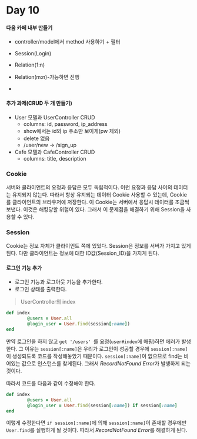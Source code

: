 # Day 10



#### 다음 카페 내부 만들기

* controller/model에서 method 사용하기 + 필터

* Session(Login)
* Relation(1:n)
* Relation(m:n)-가능하면 진행
* 



#### 추가 과제(CRUD 두 개 만들기)

* User 모델과 UserController CRUD
  * columns: id, password, ip_address
  * show에서는 id와 ip 주소만 보이게(pw 제외)
  * delete 없음
  * /user/new -> /sign_up
* Cafe 모델과 CafeController CRUD
  * columns: title, description



### Cookie

 서버와 클라이언트의 요청과 응답은 모두 독립적이다. 이런 요청과 응답 사이의 데이터는 유지되지 않는다. 따라서 항상 유지되는 데이터 Cookie 사용할 수 있는데, Cookie를 클라이언트의 브라우저에 저장한다. 이 Cookie는 서버에서 응답시 데이터를 조금씩 보낸다.  이것은 해킹당할 위험이 있다. 그래서 이 문제점을 해결하기 위해 Session을 사용할 수 있다.



### Session

 Cookie는 정보 자체가 클라이언트 쪽에 있었다. Session은 정보를 서버가 가지고 있게 된다. 다만 클라이언트는 정보에 대한 ID값(Session_ID)을 가지게 된다.



#### 로그인 기능 추가

* 로그인 기능과 로그아웃 기능을 추가한다.
* 로그인 상태를 출력한다.

> UserController의 index

```ruby
def index
        @users = User.all
        @login_user = User.find(session[:name])
end
```

 만약 로그인을 하지 않고 `get '/users' `를 요청(`user#index`에 매핑)하면 에러가 발생한다. 그 이유는 `session[:name]`은 우리가 로그인이 성공할 경우에 `session[:name]`이 생성되도록 코드를 작성해놓았기 때문이다. `session[:name]`이 없으므로 find는 비어있는 값으로 인스턴스를 찾게된다. 그래서 *RecordNotFound Error*가 발생하게 되는 것이다.

따라서 코드를 다음과 같이 수정해야 한다.

```ruby
def index
        @users = User.all
        @login_user = User.find(session[:name]) if session[:name]
end
```

 이렇게 수정한다면  `if session[:name]`에 의해 `session[:name]`이 존재할 경우에만 `User.find`를 실행하게 될 것이다. 따라서 *RecordNotFound Error*를 해결하게 된다.
